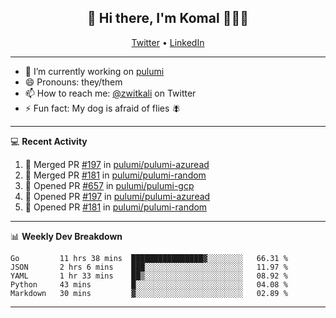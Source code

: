 <h2 align="center"> 👋 Hi there, I'm Komal 🧑🏾‍💻 </h2>
<p align="center">
    <a href="https://twitter.com/zwitkali">Twitter</a> •
    <a href="https://www.linkedin.com/in/komal-ali/">LinkedIn</a>
</p>

--------

- 🔭 I’m currently working on [pulumi](https://github.com/pulumi/pulumi)
- 😄 Pronouns: they/them
- 📫 How to reach me: [@zwitkali](https://twitter.com/zwitkali) on Twitter
- ⚡ Fun fact: My dog is afraid of flies 🪰

--------
💻 **Recent Activity**

<!--START_SECTION:activity-->
1. 🎉 Merged PR [#197](https://github.com/pulumi/pulumi-azuread/pull/197) in [pulumi/pulumi-azuread](https://github.com/pulumi/pulumi-azuread)
2. 🎉 Merged PR [#181](https://github.com/pulumi/pulumi-random/pull/181) in [pulumi/pulumi-random](https://github.com/pulumi/pulumi-random)
3. 💪 Opened PR [#657](https://github.com/pulumi/pulumi-gcp/pull/657) in [pulumi/pulumi-gcp](https://github.com/pulumi/pulumi-gcp)
4. 💪 Opened PR [#197](https://github.com/pulumi/pulumi-azuread/pull/197) in [pulumi/pulumi-azuread](https://github.com/pulumi/pulumi-azuread)
5. 💪 Opened PR [#181](https://github.com/pulumi/pulumi-random/pull/181) in [pulumi/pulumi-random](https://github.com/pulumi/pulumi-random)
<!--END_SECTION:activity-->

--------

📊 **Weekly Dev Breakdown**
<!--START_SECTION:waka-->
```text
Go         11 hrs 38 mins  ████████████████▓░░░░░░░░   66.31 % 
JSON       2 hrs 6 mins    ███░░░░░░░░░░░░░░░░░░░░░░   11.97 % 
YAML       1 hr 33 mins    ██▒░░░░░░░░░░░░░░░░░░░░░░   08.92 % 
Python     43 mins         █░░░░░░░░░░░░░░░░░░░░░░░░   04.08 % 
Markdown   30 mins         ▓░░░░░░░░░░░░░░░░░░░░░░░░   02.89 % 
```
<!--END_SECTION:waka-->

--------